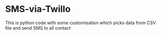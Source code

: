 # SMS-via-Twillo
This is python code with some customisation which picks data from CSV file and send SMS to all contact 
